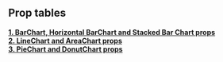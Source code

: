 ## Prop tables

**[1. BarChart, Horizontal BarChart and Stacked Bar Chart props](BarChartProps.md)** \
**[2. LineChart and AreaChart props](LineChartProps.md)** \
**[3. PieChart and DonutChart props](PieChartProps.md)**

